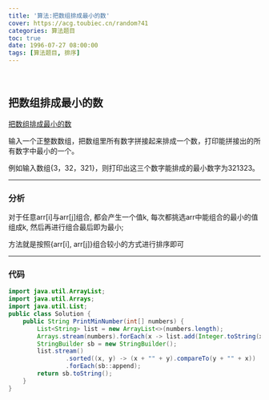 ```yaml
---
title: '算法:把数组排成最小的数'
cover: https://acg.toubiec.cn/random?41
categories: 算法题目
toc: true
date: 1996-07-27 08:00:00
tags: [算法题目, 排序]
---
```


<br/>

<!--more-->

## 把数组排成最小的数

[把数组排成最小的数](https://www.nowcoder.com/practice/8fecd3f8ba334add803bf2a06af1b993?tpId=13&tqId=11185&tPage=2&rp=1&ru=%2Fta%2Fcoding-interviews&qru=%2Fta%2Fcoding-interviews%2Fquestion-ranking)

输入一个正整数数组，把数组里所有数字拼接起来排成一个数，打印能拼接出的所有数字中最小的一个。

例如输入数组{3，32，321}，则打印出这三个数字能排成的最小数字为321323。

****

### 分析

对于任意arr[i]与arr[j]组合, 都会产生一个值k, 每次都挑选arr中能组合的最小的值组成k, 然后再进行组合最后即为最小;

方法就是按照{arr[i], arr[j]}组合较小的方式进行排序即可

****

### 代码

```java
import java.util.ArrayList;
import java.util.Arrays;
import java.util.List;
public class Solution {
    public String PrintMinNumber(int[] numbers) {
        List<String> list = new ArrayList<>(numbers.length);
        Arrays.stream(numbers).forEach(x -> list.add(Integer.toString(x)));
        StringBuilder sb = new StringBuilder();
        list.stream()
                .sorted((x, y) -> (x + "" + y).compareTo(y + "" + x))
                .forEach(sb::append);
        return sb.toString();
    }
}
```

